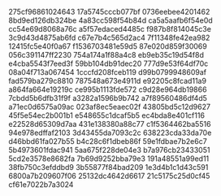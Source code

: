 275cf96861024643
17a5745cccb077bf
0736eebee4201462
8bd9ed126db324be
4a83cc598f54b84d
ca5a5aafb6f54e0d
cc54e69d8068a76c
a5f57edaced4485c
f987b8f814045c3e
3c9d43d4875ab6fd
c67e7b4c565d2ac4
7f11348fe42ea982
12415fc5e40f0a67
f1536703481e59d5
87e020d859f30069
056c391147ff2230
754a174a1f88a4c8
eb9eb35c19d54f8d
e4cba5543f7eed3f
59bb104db91dec20
777d9e53f64df70c
08a04f713a067454
1cccfd208fceb119
d99b0799948609af
fad579ba279c8810
787548a673e4911d
e92205c8fcad11a9
a864fa664e19219c
ce995b1113fde572
c9d28e964db19866
7cbdd5b6dfb31f9f
a3282a1596b9b742
a7f89560486df4d5
a71ec0d6575a09ac
023af8ec5eaec02f
43805bd5c12d9627
45f5e54ec2b001b1
e548655c1dcaf5b5
ec4bda8e401cf116
e22528d65309d7aa
431e138380a88c77
c1f5364462ba5516
94e978edffaf2103
3d43455da7093c2c
638223cda33da70e
d46bbd61fa027b55
b4c28c6f1dbeb86f
59e1fdbae7b2e6c7
5b4973601fdac941
5aa675f228de04e3
b7a976cb23433051
5cd2e3578e8682fa
7b69d9252bba79e3
191a48551a99ed11
38fb750c3efddbd9
3b55877f84bad209
1e3d4b1c1d43c591
6800a7b209607f06
25132dc4642d6617
21c5175c25d0cf45
cf61e7022b7a3024
